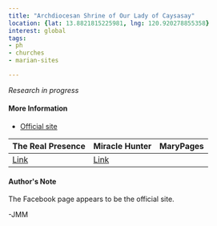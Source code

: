 ```yaml
---
title: "Archdiocesan Shrine of Our Lady of Caysasay"
location: {lat: 13.8821815225981, lng: 120.920278855358}
interest: global
tags:
- ph
- churches
- marian-sites

---
```



_Research in progress_

#### More Information

* [Official site](https://www.facebook.com/CaysasayTaal)


| The Real Presence | Miracle Hunter | MaryPages |
| --- | --- | --- |
| [Link](http://www.therealpresence.org/eucharst/misc/BVM/94_CAYSASAY_60x96.pdf) | [Link](http://www.miraclehunter.com/marian_apparitions/approved_apparitions/caysasay/index.html) |  |




#### Author's Note

The Facebook page appears to be the official site.

-JMM




